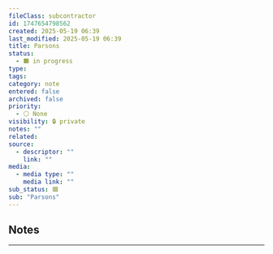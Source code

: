 ```yaml
---
fileClass: subcontractor
id: 1747654798562
created: 2025-05-19 06:39
last_modified: 2025-05-19 06:39
title: Parsons
status:
  - 🟧 in progress
type: 
tags: 
category: note
entered: false
archived: false
priority:
  - ⚪ None
visibility: 🔒 private
notes: ""
related: 
source:
  - descriptor: ""
    link: ""
media:
  - media type: ""
    media link: ""
sub_status: 🟩
sub: "Parsons"
---
```


## Notes
---


